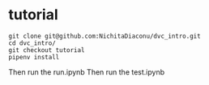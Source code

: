 # tutorial
```
git clone git@github.com:NichitaDiaconu/dvc_intro.git
cd dvc_intro/
git checkout tutorial
pipenv install
```
Then run the run.ipynb
Then run the test.ipynb
